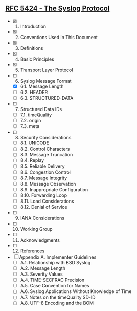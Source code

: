 
## [RFC 5424 - The Syslog Protocol](https://tools.ietf.org/html/rfc5424)

 - [x] 1. Introduction
 - [x] 2. Conventions Used in This Document
 - [x] 3. Definitions
 - [x] 4. Basic Principles
 - [x] 5. Transport Layer Protocol
 - [ ] 6. Syslog Message Format
     - [x] 6.1. Message Length
     - [ ] 6.2. HEADER
     - [ ] 6.3. STRUCTURED-DATA
 - [ ] 7. Structured Data IDs
    - [ ] 7.1. timeQuality
    - [ ] 7.2. origin
    - [ ] 7.3. meta
 - [ ] 8. Security Considerations
     - [ ] 8.1. UNICODE
     - [ ] 8.2. Control Characters
     - [ ] 8.3. Message Truncation
     - [ ] 8.4. Replay
     - [ ] 8.5. Reliable Delivery
     - [ ] 8.6. Congestion Control
     - [ ] 8.7. Message Integrity
     - [ ] 8.8. Message Observation
     - [ ] 8.9. Inappropriate Configuration
     - [ ] 8.10. Forwarding Loop
     - [ ] 8.11. Load Considerations
     - [ ] 8.12. Denial of Service
 - [ ] 9. IANA Considerations
 - [ ] 10. Working Group
 - [ ] 11. Acknowledgments
 - [ ] 12. References
 - [ ] Appendix A.  Implementer Guidelines
     - [ ] A.1.  Relationship with BSD Syslog
     - [ ] A.2.  Message Length
     - [ ] A.3.  Severity Values
     - [ ] A.4.  TIME-SECFRAC Precision
     - [ ] A.5.  Case Convention for Names
     - [ ] A.6.  Syslog Applications Without Knowledge of Time
     - [ ] A.7.  Notes on the timeQuality SD-ID
     - [ ] A.8.  UTF-8 Encoding and the BOM
